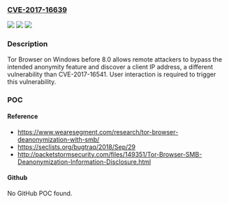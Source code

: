 ### [CVE-2017-16639](https://cve.mitre.org/cgi-bin/cvename.cgi?name=CVE-2017-16639)
![](https://img.shields.io/static/v1?label=Product&message=n%2Fa&color=blue)
![](https://img.shields.io/static/v1?label=Version&message=n%2Fa&color=blue)
![](https://img.shields.io/static/v1?label=Vulnerability&message=n%2Fa&color=brighgreen)

### Description

Tor Browser on Windows before 8.0 allows remote attackers to bypass the intended anonymity feature and discover a client IP address, a different vulnerability than CVE-2017-16541. User interaction is required to trigger this vulnerability.

### POC

#### Reference
- https://www.wearesegment.com/research/tor-browser-deanonymization-with-smb/
- https://seclists.org/bugtraq/2018/Sep/29
- http://packetstormsecurity.com/files/149351/Tor-Browser-SMB-Deanonymization-Information-Disclosure.html

#### Github
No GitHub POC found.

